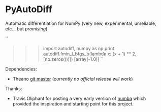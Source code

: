PyAutoDiff
==========

Automatic differentiation for NumPy (very new, experimental, unreliable, etc... but *promising*)

``
>>> import autodiff, numpy as np
>>> print autodiff.fmin_l_bfgs_b(lambda x: (x + 1) ** 2, [np.zeros(())])
[array(-1.0)]
``

Dependencies:
  * Theano [git master](https://github.com/Theano/Theano.git) (*currently no official release will work*)


Thanks:
  * Travis Oliphant for posting a very early version of [numba](https://github.com/ContinuumIO/numba) which provided the inspiration and starting point for this project.
